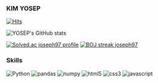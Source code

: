 ### KIM YOSEP

[![Hits](https://hits.seeyoufarm.com/api/count/incr/badge.svg?url=https%3A%2F%2Fgithub.com%2Fk4west&count_bg=%2379C83D&title_bg=%2343207C&icon=&icon_color=%23E7E7E7&title=hits&edge_flat=false)](https://hits.seeyoufarm.com)

![YOSEP's GitHub stats](https://github-readme-stats.vercel.app/api?username=k4west&show_icons=true&theme=dracula)

[![Solved.ac joseph97 profile](http://mazassumnida.wtf/api/v2/generate_badge?boj=joseph97)](https://solved.ac/profile/joseph97/)
[![BOJ streak joseph97](http://mazandi.herokuapp.com/api?handle=joseph97&theme=warm)](https://solved.ac/profile/joseph97/)

### Skills
![Python](https://img.shields.io/badge/Python-3776AB.svg?&style=for-the-badge&logo=Python&logoColor=white)
![pandas](https://img.shields.io/badge/pandas-150458.svg?&style=for-the-badge&logo=pandas&logoColor=white)
![numpy](https://img.shields.io/badge/numpy-013243.svg?&style=for-the-badge&logo=numpy&logoColor=white)
![html5](https://img.shields.io/badge/html5-E34F26.svg?&style=for-the-badge&logo=html5&logoColor=white)
![css3](https://img.shields.io/badge/css3-1572B6.svg?&style=for-the-badge&logo=css3&logoColor=white)
![javascript](https://img.shields.io/badge/javascript-F7DF1E.svg?&style=for-the-badge&logo=javascript&logoColor=white)

<!--
**k4west/k4west** is a ✨ _special_ ✨ repository because its `README.md` (this file) appears on your GitHub profile.

Here are some ideas to get you started:

- 🔭 I’m currently working on ...
- 🌱 I’m currently learning ...
- 👯 I’m looking to collaborate on ...
- 🤔 I’m looking for help with ...
- 💬 Ask me about ...
- 📫 How to reach me: ...
- 😄 Pronouns: ...
- ⚡ Fun fact: ...
-->
